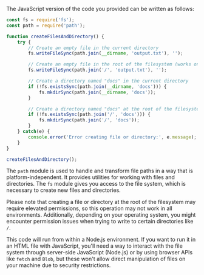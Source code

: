The JavaScript version of the code you provided can be written as follows:

```javascript
const fs = require('fs');
const path = require('path');

function createFilesAndDirectory() {
    try {
        // Create an empty file in the current directory
        fs.writeFileSync(path.join(__dirname, 'output.txt'), '');

        // Create an empty file in the root of the filesystem (works on Unix-like systems)
        fs.writeFileSync(path.join('/', 'output.txt'), '');

        // Create a directory named "docs" in the current directory
        if (!fs.existsSync(path.join(__dirname, 'docs'))) {
            fs.mkdirSync(path.join(__dirname, 'docs'));
        }

        // Create a directory named "docs" at the root of the filesystem (works on Unix-like systems)
        if (!fs.existsSync(path.join('/', 'docs'))) {
            fs.mkdirSync(path.join('/', 'docs'));
        }
    } catch(e) {
        console.error('Error creating file or directory:', e.message);
    }
}

createFilesAndDirectory();
```

The `path` module is used to handle and transform file paths in a way that is platform-independent. It provides utilities for working with files and directories. The `fs` module gives you access to the file system, which is necessary to create new files and directories.

Please note that creating a file or directory at the root of the filesystem may require elevated permissions, so this operation may not work in all environments. Additionally, depending on your operating system, you might encounter permission issues when trying to write to certain directories like `/`.

This code will run from within a Node.js environment. If you want to run it in an HTML file with JavaScript, you'll need a way to interact with the file system through server-side JavaScript (Node.js) or by using browser APIs like `fetch` and `Blob`, but these won't allow direct manipulation of files on your machine due to security restrictions.
